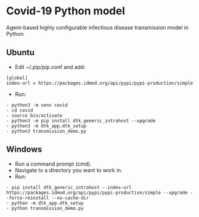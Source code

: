 # Covid-19 Python model
Agent-based highly configurable infectious disease transmission model in Python

## Ubuntu

- Edit ~/.pip/pip.conf and add:
```
[global]
index-url = https://packages.idmod.org/api/pypi/pypi-production/simple
```
- Run:

```
- python3 -m venv covid
- cd covid
- source bin/activate
- python3 -m pip install dtk_generic_intrahost --upgrade
- python3 -m dtk_app.dtk_setup
- python3 transmission_demo.py
```

## Windows

- Run a command prompt (cmd).
- Navigate to a directory you want to work in.
- Run:
```
- pip install dtk_generic_intrahost --index-url https://packages.idmod.org/api/pypi/pypi-production/simple --upgrade --force-reinstall --no-cache-dir
- python -m dtk_app.dtk_setup
- python transmission_demo.py
```
